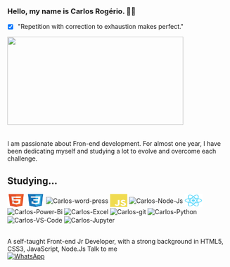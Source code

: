 ### Hello, my name is Carlos Rogério. 🤙🏼
- [x] "Repetition with correction to exhaustion makes perfect."

  
<div>
  <img  height="200" width="400" src="https://i.gifer.com/origin/4d/4d3e7b98dca300caa3365ea6870c8e3d.gif">
</div>
</br>

I am passionate about Fron-end development. For almost one year, I have been dedicating myself and studying a lot to evolve and overcome each challenge.


## Studying...

<div>
  <img class"img" align="center" alt="Carlos-HTML" height="30" width="40" src="https://raw.githubusercontent.com/devicons/devicon/master/icons/html5/html5-original.svg">
  <img align="center" alt="Carlos-CSS" height="30" width="40" src="https://raw.githubusercontent.com/devicons/devicon/master/icons/css3/css3-original.svg">
  <img align="center" alt="Carlos-word-press"   height="30" width="40" src="https://www.tampapcwebdesign.com/wp-content/uploads/2015/07/wordpress-icon.png">
  <img align="center" alt="Carlos-Js" height="30" width="40" src="https://raw.githubusercontent.com/devicons/devicon/master/icons/javascript/javascript-plain.svg">
  <img align="center" alt="Carlos-Node-Js" height="30" width="40" src="https://pluspng.com/img-png/nodejs-png--400.png">

  <img align="center" alt="Carlos-React" height="30" width="40" src="https://raw.githubusercontent.com/devicons/devicon/master/icons/react/react-original.svg">
  <img align="center" alt="Carlos-Power-Bi" height="30" width="40" src="https://www.tekenable.ie/wp-content/uploads/2019/09/PowerBI-Icon-Transparent.png">
  <img align="center" alt="Carlos-Excel"   height="30" width="40" src="https://www.kaptiva.ca/wp-content/uploads/2019/06/formation-excel.png">
  <img align="center" alt="Carlos-git"   height="30" width="40" src="https://cdn3.iconfinder.com/data/icons/social-media-2169/24/social_media_social_media_logo_git-512.png">
  <img align="center" alt="Carlos-Python" height="30" width="40" src="https://cdn4.iconfinder.com/data/icons/logos-and-brands/512/267_Python_logo-512.png">
  <img align="center" alt="Carlos-VS-Code" height="30" width="40"src="https://th.bing.com/th/id/R.01d46d43618345a675b4348124ad403b?rik=NE%2fZLSJklPkUOA&pid=ImgRaw&r=0">
  <img align="center" alt="Carlos-Jupyter"   height="30" width="40" src="https://keestalkstech.com/wp-content/uploads/2020/05/1200px-Jupyter_logo.svg1_-300x300.png">

  </div><br>

  


A self-taught Front-end Jr Developer, with a strong background in HTML5, CSS3, JavaScript, Node.Js
Talk to me <br>
[![WhatsApp](	https://img.shields.io/badge/WhatsApp-25D366?style=for-the-badge&logo=whatsapp&logoColor=white)](https://api.whatsapp.com/send?phone=5511991033223)

